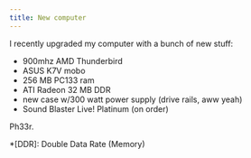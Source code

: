 ```yaml
---
title: New computer
---
```

I recently upgraded my computer with a bunch of new stuff:

- 900mhz AMD Thunderbird
- ASUS K7V mobo
- 256 MB PC133 ram
- ATI Radeon 32 MB DDR
- new case w/300 watt power supply (drive rails, aww yeah)
- Sound Blaster Live! Platinum (on order)

Ph33r.

*[DDR]: Double Data Rate (Memory)